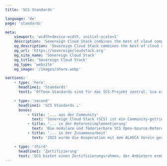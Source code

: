 ```yaml
---
title: 'SCS Standards'

language: 'de'
page: 'standards'

meta:
    viewport: 'width=device-width, initial-scale=1'
    description: 'Sovereign Cloud Stack combines the best of cloud computing in one unified standard.'
    og_description: 'Sovereign Cloud Stack combines the best of cloud computing in one unified standard.'
    og_url: 'https://sovereigncloudstack.org'
    og_site_name: 'Sovereign Cloud Stack'
    og_title: 'Sovereign Cloud Stack'
    og_type: 'website'
    og_image: '/images/share.webp'

sections:
    - type: 'hero'
      headline1: 'Standards'
      text1: 'Offene Standards sind für das SCS-Projekt zentral. Sie ermöglichen allen Marktteilnehmern einfachen Zugang, Weiterentwicklung und Einsatz. Durch standardisierte Schnittstellen können Anwendungen mühelos migriert oder in verschiedenen Umgebungen betrieben werden. Für Cloud Service Provider schaffen offene Standards Kompatibilität und ein Netzwerk föderaler Cloud-Infrastrukturen, wie es z. B. die Deutsche Verwaltungscloudstrategie fordert. Anwender behalten die Kontrolle über ihre Daten und können ohne Vendor-Lock-in den Anbieter wechseln. So fördern offene Standards die digitale Souveränität und bilden die ideale Basis für erfolgreiche Digitalisierung im öffentlichen Sektor und in der Privatwirtschaft.'

    - type: 'second'
      headline1: 'SCS Standards …'
      boxes:
          - title: '... aus der Community'
            text: 'Sovereign Cloud Stack (SCS) ist ein Community-getriebenes Open-Source-Projekt, das Standards wie OpenInfra-Interoperabilitätsleitfäden und CNCF-Kubernetes-Konformität vereint.'
          - title: '... in der Referenzimplementierung'
            text: 'Die modulare und föderierbare SCS Open-Source-Referenzimplementierung integriert automatisch alle entwickelten Standards für IaaS und KaaS über verschiedene Anbieter und Rechenzentren hinweg.'
          - title: '... in der Zusammenarbeit'
            text: '2023 wurde die Kooperation mit dem ALASCA Verein gestartet, um offene Cloud-Standards voranzutreiben. Diese Standards fließen in die zugrundeliegenden Upstream-Projekte ein und können in Vanilla OpenStack oder Kubernetes Clouds implementiert werden.'

    - type: 'third'
      headline1: 'Zertifizierung'
      text: 'SCS bietet einen Zertifizierungsrahmen, der Anbietern ermöglicht, ihre Konformität mit den Standards zu verifizieren und zu kommunizieren. Cloud Service Provider, die SCS nutzen, werden täglich automatisch getestet und transparent gemacht. Durch erfolgreiche Tests erhalten sie die SCS-Kompatibilitätszertifizierung. Auch Anbieter mit eigenen Implementierungen können sich zertifizieren lassen, indem sie die offenen Standards umsetzen. Zukünftig übernimmt das Forum SCS-Standards die Prüfung und Vergabe der Zertifizierungen.'
---
```

